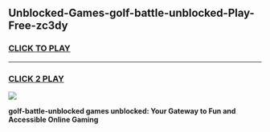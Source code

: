 
## Unblocked-Games-golf-battle-unblocked-Play-Free-zc3dy
<h3>
<a href="https://premium76.site?title=golf-battle-unblocked&ref=10A">CLICK TO PLAY</a></h3>
<hr>

<h3>
<a href="https://premium76.site?title=golf-battle-unblocked&ref=10A">CLICK 2 PLAY</a>
  
</h3>

<a href="https://premium76.site?title=golf-battle-unblocked&ref=10A"><img src="https://clearcache.store/games.png"></a>


**golf-battle-unblocked games unblocked: Your Gateway to Fun and Accessible Online Gaming**
